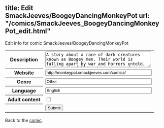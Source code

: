 title: Edit SmackJeeves/BoogeyDancingMonkeyPot
url: "/comics/SmackJeeves_BoogeyDancingMonkeyPot_edit.html"
---
Edit info for comic SmackJeeves/BoogeyDancingMonkeyPot

<form name="comic" action="http://gaepostmail.appspot.com/comic/" method="post">
<table class="comicinfo">
<tr>
<th>Description</th><td><textarea name="description" cols="40" rows="3">A story about a race of dark creatures known as Boogey men. Their world is falling apart by war and horrors untold. With a King falling down a path of no return, an hero trying to save the people, and a human girl thrown into the mix its a dramatic and action packed story. The characters learn many hardships and struggle to over come their own dark desires.</textarea></td>
</tr>
<tr>
<th>Website</th><td><input type="text" name="url" value="http://monkeypot.smackjeeves.com/comics/" size="40"/></td>
</tr>
<tr>
<th>Genre</th><td><input type="text" name="genre" value="Other" size="40"/></td>
</tr>
<tr>
<th>Language</th><td><input type="text" name="language" value="English" size="40"/></td>
</tr>
<tr>
<th>Adult content</th><td><input type="checkbox" name="adult" value="adult" /></td>
</tr>
<tr>
<th></th><td>
<input type="hidden" name="comic" value="SmackJeeves_BoogeyDancingMonkeyPot" />
<input type="submit" name="submit" value="Submit" />
</td>
</tr>
</table>
</form>

Back to the [comic](SmackJeeves_BoogeyDancingMonkeyPot.html).
